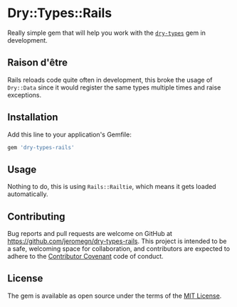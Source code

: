 # Dry::Types::Rails

Really simple gem that will help you work with the [`dry-types`](https://github.com/dryrb/dry-types) gem in development.

## Raison d'être

Rails reloads code quite often in development, this broke the usage of `Dry::Data` since it would register the same types multiple times and raise exceptions.

## Installation

Add this line to your application's Gemfile:

```ruby
gem 'dry-types-rails'
```

## Usage

Nothing to do, this is using `Rails::Railtie`, which means it gets loaded automatically.

## Contributing

Bug reports and pull requests are welcome on GitHub at https://github.com/jeromegn/dry-types-rails. This project is intended to be a safe, welcoming space for collaboration, and contributors are expected to adhere to the [Contributor Covenant](http://contributor-covenant.org) code of conduct.

## License

The gem is available as open source under the terms of the [MIT License](http://opensource.org/licenses/MIT).

